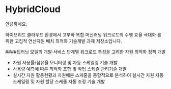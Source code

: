 # HybridCloud

안녕하세요.

하이브리드 클라우드 환경에서 고부하 복합 머신러닝 워크로드의  수행 효율 극대화 를 위한 고집적 연산자원 배치 최적화 기술개발 과제 저장소입니다.

####딥러닝 모델의 개발·서비스 단계별 워크로드 특성을 고려한 자원 최적화 정책 개발
  - 자원 사용률/점유율 모니터링 및 자동 스케일링 기술 개발
  - 사용량 예측에 따른 최적화 조합 및 작업 스케줄 관리기술 개발
  - 실시간 자원 활용현황과 자원배분 스케줄을 종합적으로 분석하여 실시간 자원 자동 스케일링 및 자원 할당 스케줄 자동 조정 기술 개발
